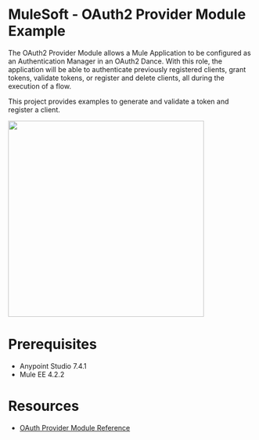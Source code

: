 # MuleSoft - OAuth2 Provider Module Example

The OAuth2 Provider Module allows a Mule Application to be configured as an Authentication Manager in an OAuth2 Dance. With this role, the application will be able to authenticate previously registered clients, grant tokens, validate tokens, or register and delete clients, all during the execution of a flow.

This project provides examples to generate and validate a token and register a client.

<img src="https://raw.githubusercontent.com/djuang1/oauth2-provider-mule4/master/src/main/resources/docs/flow.png" width="400"/>

# Prerequisites

* Anypoint Studio 7.4.1
* Mule EE 4.2.2

# Resources

* [OAuth Provider Module Reference](https://docs.mulesoft.com/connectors/oauth/oauth2-provider-documentation-reference#configurations)
